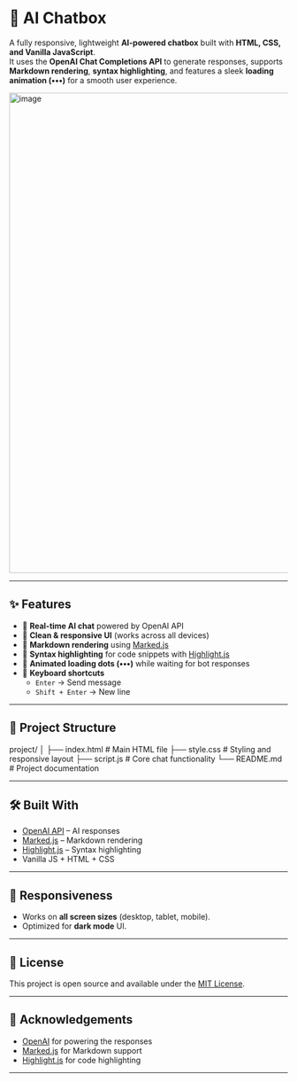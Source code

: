 # 💬 AI Chatbox

A fully responsive, lightweight **AI-powered chatbox** built with **HTML, CSS, and Vanilla JavaScript**.  
It uses the **OpenAI Chat Completions API** to generate responses, supports **Markdown rendering**, **syntax highlighting**, and features a sleek **loading animation (•••)** for a smooth user experience.

<img width="1919" height="867" alt="image" src="https://github.com/user-attachments/assets/80498c08-ef48-470b-8003-ce3e326889d2" />

---

## ✨ Features

- 🔹 **Real-time AI chat** powered by OpenAI API  
- 🔹 **Clean & responsive UI** (works across all devices)  
- 🔹 **Markdown rendering** using [Marked.js](https://marked.js.org/)  
- 🔹 **Syntax highlighting** for code snippets with [Highlight.js](https://highlightjs.org/)  
- 🔹 **Animated loading dots (•••)** while waiting for bot responses  
- 🔹 **Keyboard shortcuts**  
  - `Enter` → Send message  
  - `Shift + Enter` → New line  

---

## 📂 Project Structure

project/
│
├── index.html        # Main HTML file
├── style.css         # Styling and responsive layout
├── script.js         # Core chat functionality
└── README.md         # Project documentation


---

## 🛠️ Built With

- [OpenAI API](https://platform.openai.com/) – AI responses  
- [Marked.js](https://marked.js.org/) – Markdown rendering  
- [Highlight.js](https://highlightjs.org/) – Syntax highlighting  
- Vanilla JS + HTML + CSS  

---

## 📱 Responsiveness

- Works on **all screen sizes** (desktop, tablet, mobile).  
- Optimized for **dark mode** UI.  

---

## 📜 License

This project is open source and available under the [MIT License](LICENSE).

---

## 🙌 Acknowledgements

- [OpenAI](https://openai.com/) for powering the responses  
- [Marked.js](https://marked.js.org/) for Markdown support  
- [Highlight.js](https://highlightjs.org/) for code highlighting  

---
